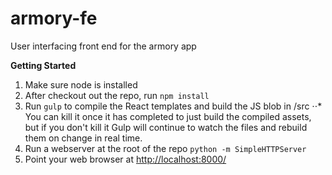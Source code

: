 armory-fe
=====================

User interfacing front end for the armory app

**Getting Started**

1. Make sure node is installed
2. After checkout out the repo, run `npm install`
3. Run `gulp` to compile the React templates and build the JS blob in /src
⋅⋅* You can kill it once it has completed to just build the compiled assets, but if you don't kill it Gulp will continue to watch the files and rebuild them on change in real time.
4. Run a webserver at the root of the repo `python -m SimpleHTTPServer`
5. Point your web browser at [http://localhost:8000/](http://localhost:8000/)
